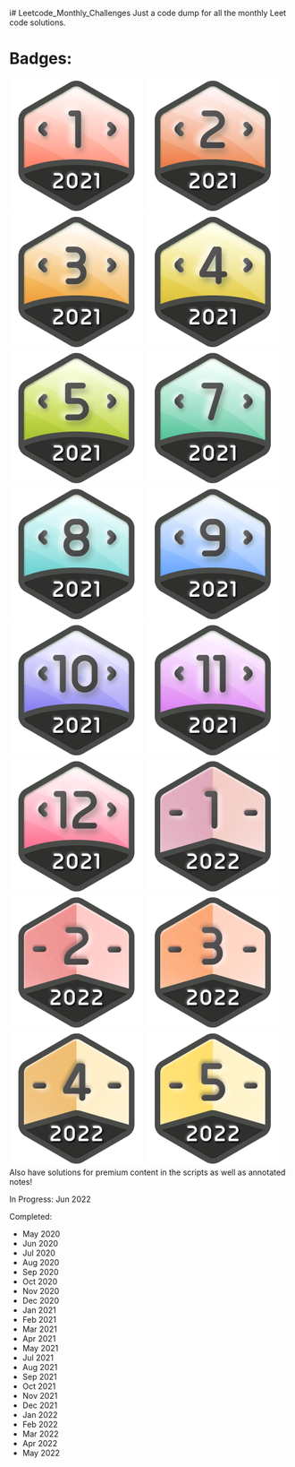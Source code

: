 i# Leetcode_Monthly_Challenges
Just a code dump for all the monthly Leet code solutions. 

# Badges:

![alt text](https://github.com/janmichael88/Leetcode_Monthly_Challenges/blob/master/Badges/dcc-2021-1.png) 
![alt text](https://github.com/janmichael88/Leetcode_Monthly_Challenges/blob/master/Badges/dcc-2021-2.png)
![alt text](https://github.com/janmichael88/Leetcode_Monthly_Challenges/blob/master/Badges/dcc-2021-3.png)
![alt text](https://github.com/janmichael88/Leetcode_Monthly_Challenges/blob/master/Badges/dcc-2021-4.png)
![alt_text](https://github.com/janmichael88/Leetcode_Monthly_Challenges/blob/master/Badges/dcc-2021-5.png)
![alt text](https://github.com/janmichael88/Leetcode_Monthly_Challenges/blob/master/Badges/dcc-2021-7.png)
![alt text](https://github.com/janmichael88/Leetcode_Monthly_Challenges/blob/master/Badges/dcc-2021-8.png)
![alt text](https://github.com/janmichael88/Leetcode_Monthly_Challenges/blob/master/Badges/dcc-2021-9.png)
![alt text](https://github.com/janmichael88/Leetcode_Monthly_Challenges/blob/master/Badges/dcc-2021-10.png)
![alt text](https://github.com/janmichael88/Leetcode_Monthly_Challenges/blob/master/Badges/dcc-2021-11.png)
![alt text](https://github.com/janmichael88/Leetcode_Monthly_Challenges/blob/master/Badges/dcc-2021-12.png)
![alt text](https://github.com/janmichael88/Leetcode_Monthly_Challenges/blob/master/Badges/dcc-2022-1.png)
![alt text](https://github.com/janmichael88/Leetcode_Monthly_Challenges/blob/master/Badges/dcc-2022-2.png)
![alt text](https://github.com/janmichael88/Leetcode_Monthly_Challenges/blob/master/Badges/dcc-2022-3.png)
![alt text](https://github.com/janmichael88/Leetcode_Monthly_Challenges/blob/master/Badges/dcc-2022-4.png)
![alt text](https://github.com/janmichael88/Leetcode_Monthly_Challenges/blob/master/Badges/dcc-2022-5.png)
Also have solutions for premium content in the scripts as well as annotated notes!

In Progress:
Jun 2022

Completed:
* May 2020
* Jun 2020
* Jul 2020
* Aug 2020
* Sep 2020
* Oct 2020
* Nov 2020
* Dec 2020
* Jan 2021
* Feb 2021
* Mar 2021
* Apr 2021
* May 2021
* Jul 2021
* Aug 2021
* Sep 2021
* Oct 2021
* Nov 2021
* Dec 2021
* Jan 2022
* Feb 2022
* Mar 2022
* Apr 2022
* May 2022
